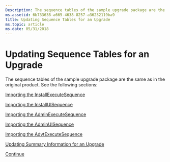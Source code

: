 ```yaml
---
Description: The sequence tables of the sample upgrade package are the same as in the original product.
ms.assetid: 6b733638-a665-4638-8257-a36232119ba9
title: Updating Sequence Tables for an Upgrade
ms.topic: article
ms.date: 05/31/2018
---
```


# Updating Sequence Tables for an Upgrade

The sequence tables of the sample upgrade package are the same as in the original product. See the following sections:

[Importing the InstallExecuteSequence](importing-the-installexecutesequence.md)

[Importing the InstallUISequence](importing-the-installuisequence.md)

[Importing the AdminExecuteSequence](importing-the-adminexecutesequence.md)

[Importing the AdminUISequence](importing-the-adminuisequence.md)

[Importing the AdvtExecuteSequence](importing-the-advtexecutesequence.md)

[Updating Summary Information for an Upgrade](updating-summary-information-for-an-upgrade.md)

[Continue](updating-summary-information-for-an-upgrade.md)

 

 



